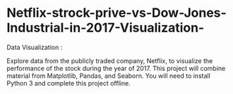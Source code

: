 # Netflix-strock-prive-vs-Dow-Jones-Industrial-in-2017-Visualization-

Data Visualization :

Explore data from the publicly traded company, Netflix, to visualize the performance of the stock during the year of 2017. This project will combine material from Matplotlib, Pandas, and Seaborn. You will need to install Python 3 and complete this project offline.

